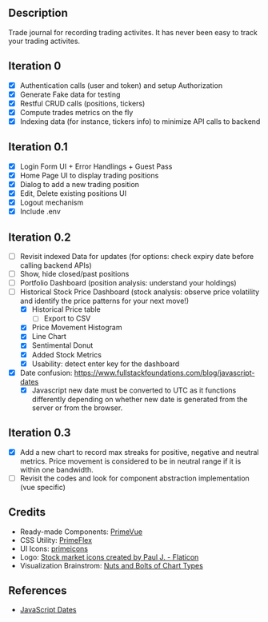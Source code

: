 ## Description 
Trade journal for recording trading activites. It has never been easy to track your trading activites. 

## Iteration 0
- [X] Authentication calls (user and token) and setup Authorization
- [X] Generate Fake data for testing
- [X] Restful CRUD calls (positions, tickers)
- [X] Compute trades metrics on the fly 
- [X] Indexing data (for instance, tickers info) to minimize API calls to backend 
  
## Iteration 0.1
- [X] Login Form UI + Error Handlings + Guest Pass
- [X] Home Page UI to display trading positions 
- [X] Dialog to add a new trading position 
- [X] Edit, Delete existing positions UI
- [X] Logout mechanism 
- [X] Include .env 

## Iteration 0.2
- [ ] Revisit indexed Data for updates (for options: check expiry date before calling backend APIs)
- [ ] Show, hide closed/past positions
- [ ] Portfolio Dashboard (position analysis: understand your holdings)
- [ ] Historical Stock Price Dashboard (stock analysis: observe price volatility and identify the price patterns for your next move!)
  - [X] Historical Price table 
    - [ ] Export to CSV  
  - [X] Price Movement Histogram 
  - [X] Line Chart
  - [X] Sentimental Donut 
  - [X] Added Stock Metrics
  - [X] Usability: detect enter key for the dashboard
- [X] Date confusion: https://www.fullstackfoundations.com/blog/javascript-dates
  - [X] Javascript new date must be converted to UTC as it functions differently depending on whether new date is generated from the server or from the browser. 

## Iteration 0.3 
- [X] Add a new chart to record max streaks for positive, negative and neutral metrics. Price movement is considered to be in neutral range if it is within one bandwidth. 
- [ ] Revisit the codes and look for component abstraction implementation (vue specific)

## Credits 
- Ready-made Components: [PrimeVue](https://primevue.org/)
- CSS Utility: [PrimeFlex](https://primeflex.org)
- UI Icons: [primeicons](https://www.npmjs.com/package/primeicons)
- Logo: <a href="https://www.flaticon.com/free-icons/stock-market" title="stock market icons">Stock market icons created by Paul J. - Flaticon</a>
- Visualization Brainstrom: [Nuts and Bolts of Chart Types](https://cdn-infographic.pressidium.com/wp-content/uploads/Graph-and-Chart-Types-Infographic.jpg)

## References
- [JavaScript Dates](https://www.fullstackfoundations.com/blog/javascript-dates)


